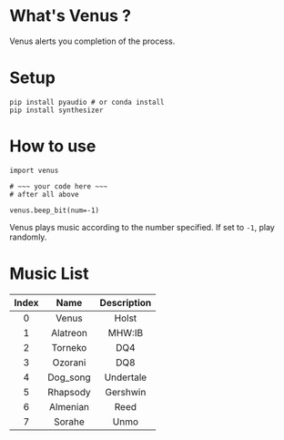 # What's Venus ?
Venus alerts you completion of the process.

# Setup
```
pip install pyaudio # or conda install
pip install synthesizer
```

# How to use
```
import venus

# ~~~ your code here ~~~
# after all above

venus.beep_bit(num=-1)
```
Venus plays music according to the number specified.
If set to `-1`, play randomly.

# Music List

| Index |   Name   | Description |
|:-----:|:--------:|:-----------:|
|   0   |  Venus   |    Holst    |
|   1   | Alatreon |   MHW:IB    |
|   2   | Torneko  |     DQ4     |
|   3   | Ozorani  |     DQ8     |
|   4   | Dog_song |  Undertale  |
|   5   | Rhapsody |  Gershwin   |
|   6   | Almenian |    Reed     |
|   7   |  Sorahe  |    Unmo     |
